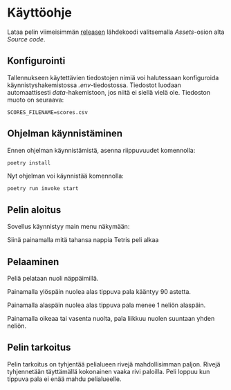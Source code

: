 # Käyttöohje

Lataa pelin viimeisimmän [releasen](https://github.com/HYTApio/ot-harjoitustyo/releases) lähdekoodi valitsemalla _Assets_-osion alta _Source code_.

## Konfigurointi

Tallennukseen käytettävien tiedostojen nimiä voi halutessaan konfiguroida käynnistyshakemistossa _.env_-tiedostossa. Tiedostot luodaan automaattisesti _data_-hakemistoon, jos niitä ei siellä vielä ole. Tiedoston muoto on seuraava:

```
SCORES_FILENAME=scores.csv
```

## Ohjelman käynnistäminen

Ennen ohjelman käynnistämistä, asenna riippuvuudet komennolla:

```bash
poetry install
```

Nyt ohjelman voi käynnistää komennolla:

```
poetry run invoke start
```

## Pelin aloitus

Sovellus käynnistyy main menu näkymään:

Siinä painamalla mitä tahansa nappia Tetris peli alkaa

## Pelaaminen

Peliä pelataan nuoli näppäimillä.

Painamalla ylöspäin nuolea alas tippuva pala kääntyy 90 astetta.

Painamalla alaspäin nuolea alas tippuva pala menee 1 neliön alaspäin.

Painamalla oikeaa tai vasenta nuolta, pala liikkuu nuolen suuntaan yhden neliön.

## Pelin tarkoitus

Pelin tarkoitus on tyhjentää pelialueen rivejä mahdollisimman paljon. Rivejä tyhjennetään täyttämällä kokonainen vaaka rivi paloilla. Peli loppuu kun tippuva pala ei enää mahdu pelialueelle. 
